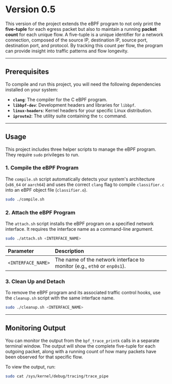 # Version 0.5

This version of the project extends the eBPF program to not only print the **five-tuple** for each egress packet but also to maintain a running **packet count** for each unique flow. A five-tuple is a unique identifier for a network connection, composed of the source IP, destination IP, source port, destination port, and protocol. By tracking this count per flow, the program can provide insight into traffic patterns and flow longevity.

-----

## Prerequisites

To compile and run this project, you will need the following dependencies installed on your system:

  * **`clang`**: The compiler for the C eBPF program.
  * **`libbpf-dev`**: Development headers and libraries for `libbpf`.
  * **`linux-headers`**: Kernel headers for your specific Linux distribution.
  * **`iproute2`**: The utility suite containing the `tc` command.

-----

## Usage

This project includes three helper scripts to manage the eBPF program. They require `sudo` privileges to run.

### 1\. Compile the eBPF Program

The `compile.sh` script automatically detects your system's architecture (`x86_64` or `aarch64`) and uses the correct `clang` flag to compile `classifier.c` into an eBPF object file (`classifier.o`).

```bash
sudo ./compile.sh
```

### 2\. Attach the eBPF Program

The `attach.sh` script installs the eBPF program on a specified network interface. It requires the interface name as a command-line argument.

```bash
sudo ./attach.sh <INTERFACE_NAME>
```

| Parameter | Description |
| :--- | :--- |
| `<INTERFACE_NAME>` | The name of the network interface to monitor (e.g., `eth0` or `enp0s1`). |

### 3\. Clean Up and Detach

To remove the eBPF program and its associated traffic control hooks, use the `cleanup.sh` script with the same interface name.

```bash
sudo ./cleanup.sh <INTERFACE_NAME>
```

-----

## Monitoring Output

You can monitor the output from the `bpf_trace_printk` calls in a separate terminal window. The output will show the complete five-tuple for each outgoing packet, along with a running count of how many packets have been observed for that specific flow.

To view the output, run:

```bash
sudo cat /sys/kernel/debug/tracing/trace_pipe
```
